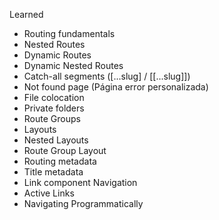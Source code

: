 Learned
- Routing fundamentals
- Nested Routes
- Dynamic Routes
- Dynamic Nested Routes
- Catch-all segments ([...slug] / [[...slug]])
- Not found page (Página error personalizada)
- File colocation
- Private folders
- Route Groups
- Layouts
- Nested Layouts
- Route Group Layout
- Routing metadata
- Title metadata
- Link component Navigation
- Active Links
- Navigating Programmatically